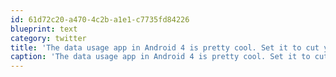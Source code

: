 ```yaml
---
id: 61d72c20-a470-4c2b-a1e1-c7735fd84226
blueprint: text
category: twitter
title: 'The data usage app in Android 4 is pretty cool. Set it to cut you off after #of GB, see which apps are oinkers twitpic.com/812h4w'
caption: 'The data usage app in Android 4 is pretty cool. Set it to cut you off after <span class="hashtag hashtag_local">#<a href="http://tweettemp.darylchymko.ca/?tag=of">of</a> GB, see which apps are oinkers <a href="http://twitpic.com/812h4w" title="http://twitpic.com/812h4w" class="link link_untco">twitpic.com/812h4w</a>'
---
```

